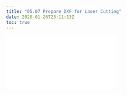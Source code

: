 ```yaml
---
title: "05.07 Prepare DXF for Laser Cutting"
date: 2020-01-26T23:11:13Z
toc: true
---
```


![Link to included file content](../../../../digital-fabrication/laser-cutting/prepare-dxf-file-for-laser-cutting.md)
